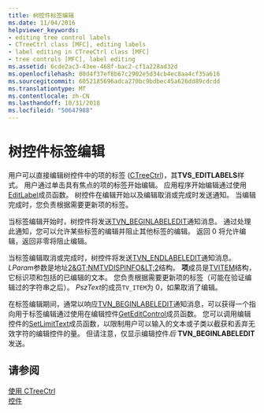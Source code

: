 ```yaml
---
title: 树控件标签编辑
ms.date: 11/04/2016
helpviewer_keywords:
- editing tree control labels
- CTreeCtrl class [MFC], editing labels
- label editing in CTreeCtrl class [MFC]
- tree controls [MFC], label editing
ms.assetid: 6cde2ac3-43ee-468f-bac2-cf1a228ad32d
ms.openlocfilehash: 80d4f37ef8b67c2902e5d34cb4ec8aa4cf35a616
ms.sourcegitcommit: 6052185696adca270bc9bdbec45a626dd89cdcdd
ms.translationtype: MT
ms.contentlocale: zh-CN
ms.lasthandoff: 10/31/2018
ms.locfileid: "50647988"
---
```

# <a name="tree-control-label-editing"></a>树控件标签编辑

用户可以直接编辑树控件中的项的标签 ([CTreeCtrl](../mfc/reference/ctreectrl-class.md))，其**TVS_EDITLABELS**样式。 用户通过单击具有焦点的项的标签开始编辑。 应用程序开始编辑通过使用[EditLabel](../mfc/reference/ctreectrl-class.md#editlabel)成员函数。 树控件在编辑开始以及编辑取消或完成时发送通知。 当编辑完成时，您负责根据需要更新项的标签。

当标签编辑开始时，树控件将发送[TVN_BEGINLABELEDIT](/windows/desktop/Controls/tvn-beginlabeledit)通知消息。 通过处理此通知，您可以允许某些标签的编辑并阻止其他标签的编辑。 返回 0 将允许编辑，返回非零将阻止编辑。

当标签编辑取消或完成时，树控件将发送[TVN_ENDLABELEDIT](/windows/desktop/Controls/tvn-endlabeledit)通知消息。 *LParam*参数是地址[2&AMP;GT;NMTVDISPINFO&AMP;LT;2](/windows/desktop/api/commctrl/ns-commctrl-tagtvdispinfoa)结构。 **项**成员是[TVITEM](/windows/desktop/api/commctrl/ns-commctrl-tagtvitema)结构，它标识项和包括的已编辑的文本。 您负责根据需要更新项的标签（可能在验证编辑过的字符串之后）。 *PszText*的成员`TV_ITEM`为 0，如果取消了编辑。

在标签编辑期间，通常以响应[TVN_BEGINLABELEDIT](/windows/desktop/Controls/tvn-beginlabeledit)通知消息，可以获得一个指向用于标签编辑通过使用在编辑控件[GetEditControl](../mfc/reference/ctreectrl-class.md#geteditcontrol)成员函数。 您可以调用编辑控件的[SetLimitText](../mfc/reference/cedit-class.md#setlimittext)成员函数，以限制用户可以输入的文本或子类以截获和丢弃无效字符的编辑控件的量。 但请注意，仅显示编辑控件*后* **TVN_BEGINLABELEDIT**发送。

## <a name="see-also"></a>请参阅

[使用 CTreeCtrl](../mfc/using-ctreectrl.md)<br/>
[控件](../mfc/controls-mfc.md)

